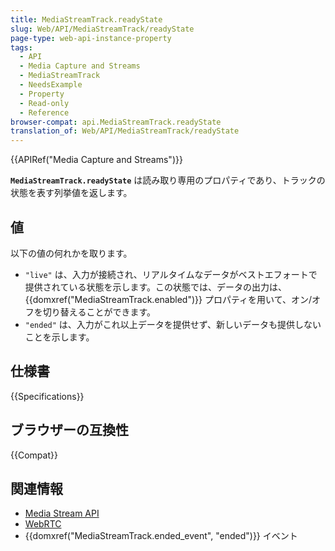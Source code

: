 ```yaml
---
title: MediaStreamTrack.readyState
slug: Web/API/MediaStreamTrack/readyState
page-type: web-api-instance-property
tags:
  - API
  - Media Capture and Streams
  - MediaStreamTrack
  - NeedsExample
  - Property
  - Read-only
  - Reference
browser-compat: api.MediaStreamTrack.readyState
translation_of: Web/API/MediaStreamTrack/readyState
---
```

{{APIRef("Media Capture and Streams")}}

**`MediaStreamTrack.readyState`** は読み取り専用のプロパティであり、トラックの状態を表す列挙値を返します。

## 値

以下の値の何れかを取ります。

- `"live"` は、入力が接続され、リアルタイムなデータがベストエフォートで提供されている状態を示します。この状態では、データの出力は、 {{domxref("MediaStreamTrack.enabled")}} プロパティを用いて、オン/オフを切り替えることができます。
- `"ended"` は、入力がこれ以上データを提供せず、新しいデータも提供しないことを示します。

## 仕様書

{{Specifications}}

## ブラウザーの互換性

{{Compat}}

## 関連情報

- [Media Stream API](/ja/docs/Web/API/Media_Streams_API)
- [WebRTC](/ja/docs/Web/API/WebRTC_API)
- {{domxref("MediaStreamTrack.ended_event", "ended")}} イベント
